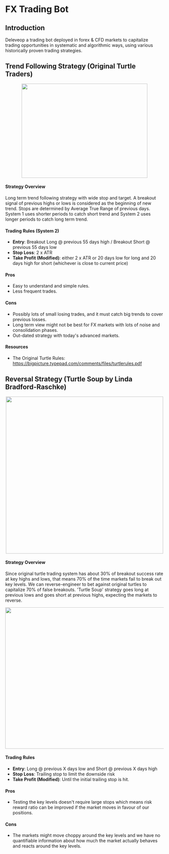 # FX Trading Bot

## Introduction

Deleveop a trading bot deployed in forex & CFD markets to capitalize trading opportunities in systematic and algorithmic ways, using various historically proven trading strategies.

## Trend Following Strategy (Original Turtle Traders)

<p align="center">
  <img width="400" height="300" src="https://user-images.githubusercontent.com/41933169/113924806-3f7f0e00-97b8-11eb-918a-b2b2cd8e8e0b.png">
</p>

#### Strategy Overview

Long term trend following strategy with wide stop and target. A breakout signal of previous highs or lows is considered as the beginning of new trend. Stops are determined by Average True Range of previous days. System 1 uses shorter periods to catch short trend and System 2 uses longer periods to catch long term trend.

#### Trading Rules (System 2)

- **Entry**: Breakout Long @ previous 55 days high / Breakout Short @ previous 55 days low
- **Stop Loss**: 2 x ATR
- **Take Profit (Modified)**: either 2 x ATR or 20 days low for long and 20 days high for short (whichever is close to current price)

#### Pros

- Easy to understand and simple rules.
- Less frequent trades.

#### Cons

- Possibly lots of small losing trades, and it must catch big trends to cover previous losses.
- Long term view might not be best for FX markets with lots of noise and consolidation phases.
- Out-dated strategy with today's advanced markets.

#### Resources

- The Original Turtle Rules: https://bigpicture.typepad.com/comments/files/turtlerules.pdf

## Reversal Strategy (Turtle Soup by Linda Bradford-Raschke)

<p align="center">
  <img width="500" height="500" src="https://user-images.githubusercontent.com/41933169/116794213-4ccaa800-aa99-11eb-9405-0766a6a5999c.png">
</p>

#### Strategy Overview

Since original turtle trading system has about 30% of breakout success rate at key highs and lows, that means 70% of the time markets fail to break out key levels. We can reverse-engineer to bet against original turtles to capitalize 70% of false breakouts. 'Turtle Soup' strategy goes long at previous lows and goes short at previous highs, expecting the markets to reverse.

<p align="center">
  <img width="900" height="450" src="https://user-images.githubusercontent.com/41933169/116794365-7df7a800-aa9a-11eb-9d3d-ad6392b33f10.png">
</p>

#### Trading Rules

- **Entry**: Long @ previous X days low and Short @ previous X days high
- **Stop Loss**: Trailing stop to limit the downside risk
- **Take Profit (Modified)**: Until the initial trailing stop is hit.

#### Pros

- Testing the key levels doesn't require large stops which means risk reward ratio can be improved if the market moves in favour of our positions.


#### Cons

- The markets might move choppy around the key levels and we have no quantifiable information about how much the market actually behaves and reacts around the key levels. 

